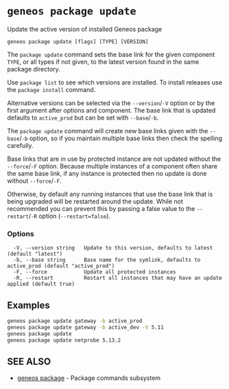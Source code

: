 # `geneos package update`

Update the active version of installed Geneos package

```text
geneos package update [flags] [TYPE] [VERSION]
```

The `package update` command sets the base link for the given component
`TYPE`, or all types if not given, to the latest version found in the
same package directory.

Use `package list` to see which versions are installed. To install
releases use the `package install` command.

Alternative versions can be selected via the `--version`/`-V` option or
by the first argument after options and component. The base link that is
updated defaults to `active_prod` but can be set with `--base`/`-b`.

The `package update` command will create new base links given with the
`--base`/`-b` option, so if you maintain multiple base links then check
the spelling carefully.

Base links that are in use by protected instance are not updated without
the `--force`/`-F` option. Because multiple instances of a component often
share the same base link, if any instance is protected then no update is
done without `--force`/`-F`.

Otherwise, by default any running instances that use the base link that
is being upgraded will be restarted around the update. While not
recommended you can prevent this by passing a false value to the
`--restart`/`-R` option (`--restart=false`). 

### Options

```text
  -V, --version string   Update to this version, defaults to latest (default "latest")
  -b, --base string      Base name for the symlink, defaults to active_prod (default "active_prod")
  -F, --force            Update all protected instances
  -R, --restart          Restart all instances that may have an update applied (default true)
```

## Examples

```bash
geneos package update gateway -b active_prod
geneos package update gateway -b active_dev -V 5.11
geneos package update
geneos package update netprobe 5.13.2

```

## SEE ALSO

* [geneos package](geneos_package.md)	 - Package commands subsystem
